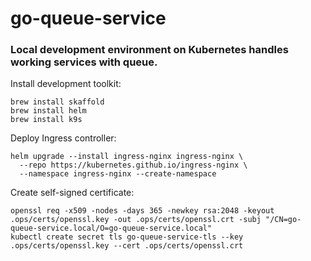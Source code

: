 # go-queue-service

### Local development environment on Kubernetes handles working services with queue.

Install development toolkit:
```
brew install skaffold
brew install helm
brew install k9s
```

Deploy Ingress controller:
```
helm upgrade --install ingress-nginx ingress-nginx \
  --repo https://kubernetes.github.io/ingress-nginx \
  --namespace ingress-nginx --create-namespace
```

Create self-signed certificate:
```
openssl req -x509 -nodes -days 365 -newkey rsa:2048 -keyout .ops/certs/openssl.key -out .ops/certs/openssl.crt -subj "/CN=go-queue-service.local/O=go-queue-service.local"
kubectl create secret tls go-queue-service-tls --key .ops/certs/openssl.key --cert .ops/certs/openssl.crt
```
